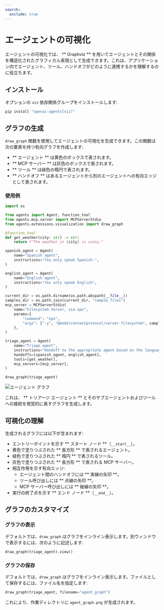 ```yaml
---
search:
  exclude: true
---
```

# エージェントの可視化

エージェントの可視化では、 ** Graphviz ** を用いてエージェントとその関係を構造化されたグラフィカル表現として生成できます。これは、アプリケーション内でエージェント、ツール、ハンドオフがどのように連携するかを理解するのに役立ちます。

## インストール

オプションの `viz` 依存関係グループをインストールします:

```bash
pip install "openai-agents[viz]"
```

## グラフの生成

`draw_graph` 関数を使用してエージェントの可視化を生成できます。この関数は次の要素を持つ有向グラフを作成します:

- ** エージェント ** は黄色のボックスで表されます。
- ** MCP サーバー ** は灰色のボックスで表されます。
- ** ツール ** は緑色の楕円で表されます。
- ** ハンドオフ ** はあるエージェントから別のエージェントへの有向エッジとして表されます。

### 使用例

```python
import os

from agents import Agent, function_tool
from agents.mcp.server import MCPServerStdio
from agents.extensions.visualization import draw_graph

@function_tool
def get_weather(city: str) -> str:
    return f"The weather in {city} is sunny."

spanish_agent = Agent(
    name="Spanish agent",
    instructions="You only speak Spanish.",
)

english_agent = Agent(
    name="English agent",
    instructions="You only speak English",
)

current_dir = os.path.dirname(os.path.abspath(__file__))
samples_dir = os.path.join(current_dir, "sample_files")
mcp_server = MCPServerStdio(
    name="Filesystem Server, via npx",
    params={
        "command": "npx",
        "args": ["-y", "@modelcontextprotocol/server-filesystem", samples_dir],
    },
)

triage_agent = Agent(
    name="Triage agent",
    instructions="Handoff to the appropriate agent based on the language of the request.",
    handoffs=[spanish_agent, english_agent],
    tools=[get_weather],
    mcp_servers=[mcp_server],
)

draw_graph(triage_agent)
```

![エージェント グラフ](../assets/images/graph.png)

これは、 ** トリアージ エージェント ** とそのサブエージェントおよびツールへの接続を視覚的に表すグラフを生成します。


## 可視化の理解

生成されるグラフには以下が含まれます:

- エントリーポイントを示す ** スタート ノード **（`__start__`）。
- 黄色で塗りつぶされた ** 長方形 ** で表されるエージェント。
- 緑色で塗りつぶされた ** 楕円 ** で表されるツール。
- 灰色で塗りつぶされた ** 長方形 ** で表される MCP サーバー。
- 相互作用を示す有向エッジ:
  - エージェント間のハンドオフには ** 実線の矢印 **。
  - ツール呼び出しには ** 点線の矢印 **。
  - MCP サーバー呼び出しには ** 破線の矢印 **。
- 実行の終了点を示す ** エンド ノード **（`__end__`）。

## グラフのカスタマイズ

### グラフの表示
デフォルトでは、`draw_graph` はグラフをインライン表示します。別ウィンドウで表示するには、次のように記述します:

```python
draw_graph(triage_agent).view()
```

### グラフの保存
デフォルトでは、`draw_graph` はグラフをインライン表示します。ファイルとして保存するには、ファイル名を指定します:

```python
draw_graph(triage_agent, filename="agent_graph")
```

これにより、作業ディレクトリに `agent_graph.png` が生成されます。